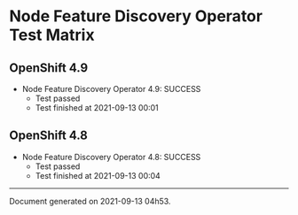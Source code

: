 
Node Feature Discovery Operator Test Matrix
===========================================

OpenShift 4.9
-------------


* Node Feature Discovery Operator 4.9: SUCCESS
  - Test passed
  - Test finished at 2021-09-13 00:01

OpenShift 4.8
-------------


* Node Feature Discovery Operator 4.8: SUCCESS
  - Test passed
  - Test finished at 2021-09-13 00:04


---
Document generated on 2021-09-13 04h53.
